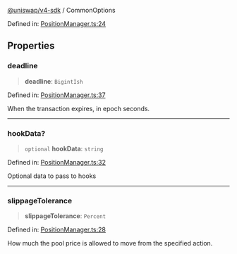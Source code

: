 [@uniswap/v4-sdk](../overview.md) / CommonOptions

Defined in: [PositionManager.ts:24](https://github.com/Uniswap/sdks/blob/9cf6edb2df79338ae58f7ea7ca979c35a8a9bd56/sdks/v4-sdk/src/PositionManager.ts#L24)

## Properties

### deadline

> **deadline**: `BigintIsh`

Defined in: [PositionManager.ts:37](https://github.com/Uniswap/sdks/blob/9cf6edb2df79338ae58f7ea7ca979c35a8a9bd56/sdks/v4-sdk/src/PositionManager.ts#L37)

When the transaction expires, in epoch seconds.

***

### hookData?

> `optional` **hookData**: `string`

Defined in: [PositionManager.ts:32](https://github.com/Uniswap/sdks/blob/9cf6edb2df79338ae58f7ea7ca979c35a8a9bd56/sdks/v4-sdk/src/PositionManager.ts#L32)

Optional data to pass to hooks

***

### slippageTolerance

> **slippageTolerance**: `Percent`

Defined in: [PositionManager.ts:28](https://github.com/Uniswap/sdks/blob/9cf6edb2df79338ae58f7ea7ca979c35a8a9bd56/sdks/v4-sdk/src/PositionManager.ts#L28)

How much the pool price is allowed to move from the specified action.
